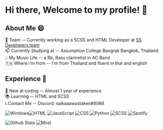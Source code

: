 # Hi there, Welcome to my profile! 👋 </br>
## About Me 😄 </br>
🔭 Team -- Currently working as a SCSS and HTML Developer at [SS Developers team](https://github.com/SEN-SENSATION/SS-Developers) </br>
📫 Currently Studying at -- Assumption College Bangrak Bangkok, Thailand </br>
🎶 My Music Life -- a Bb, Bass clarinetist in AC Band </br>
🇹🇭  Where i'm from -- I'm from Thailand and fluent in thai and english
## Experience 💼 </br>
🌱 New at coding -- Almost 1 year of experience </br>
📚 Learning -- HTML and SCSS </br>
📞 Contact Me -- Discord: saikaaawastaken#8066 </br>


![Windows](https://img.shields.io/badge/Windows-0078D6?style=for-the-badge&logo=windows&logoColor=white)![HTML](https://img.shields.io/badge/HTML5-E34F26?style=for-the-badge&logo=html5&logoColor=white) ![JavaScript](https://img.shields.io/badge/Python-3776AB?style=for-the-badge&logo=python&logoColor=white) ![CSS](https://img.shields.io/badge/CSS3-1572B6?style=for-the-badge&logo=css3&logoColor=white) ![Python](https://img.shields.io/badge/Python-3776AB?style=for-the-badge&logo=python&logoColor=white) ![SCSS](https://img.shields.io/badge/Sass-CC6699?style=for-the-badge&logo=sass&logoColor=white) ![Spotify](https://img.shields.io/badge/Spotify-1ED760?&style=for-the-badge&logo=spotify&logoColor=white)

![Github Stats](https://github-readme-stats.vercel.app/api?username=jiraties&show_icons=true&theme=radical)
![Most](https://github-readme-stats.vercel.app/api/top-langs/?username=jiraties&hide=TeX&layout=compact&theme=radical)
<!--
**Jiraties/Jiraties** is a ✨ _special_ ✨ repository because its `README.md` (this file) appears on your GitHub profile.

Here are some ideas to get you started:

- 🔭 I’m currently working on ...
- 🌱 I’m currently learning ...
- 👯 I’m looking to collaborate on ...
- 🤔 I’m looking for help with ...
- 💬 Ask me about ...
- 📫 How to reach me: ...
- 😄 Pronouns: ...
- ⚡ Fun fact: ...
-->
